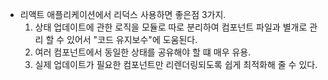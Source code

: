 * 리액트 애플리케이션에서 리덕스 사용하면 좋은점 3가지.
  1) 상태 업데이트에 관한 로직을 모듈로 따로 분리하여 컴포넌트 파일과 별개로 관리 할 수 있어서 "코드 유지보수"에 도움된다.
  2) 여러 컴포넌트에서 동일한 상태를 공유해야 할 떄 매우 유용.
  3) 실제 업데이트가 필요한 컴포넌트만 리렌더링되도록 쉽게 최적화해 줄 수 있다.
